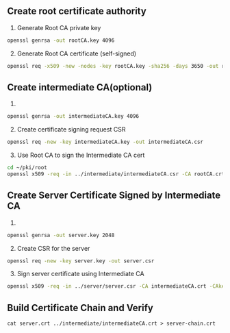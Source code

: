 ## Create root certificate authority
1. Generate Root CA private key
```bash
openssl genrsa -out rootCA.key 4096
```
2. Generate Root CA certificate (self-signed)
```bash
openssl req -x509 -new -nodes -key rootCA.key -sha256 -days 3650 -out rootCA.crt
```
## Create intermediate CA(optional)
1. 
```bash
openssl genrsa -out intermediateCA.key 4096
```
2. Create certificate signing request CSR
```bash
openssl req -new -key intermediateCA.key -out intermediateCA.csr
```
3. Use Root CA to sign the Intermediate CA cert
```bash
cd ~/pki/root
openssl x509 -req -in ../intermediate/intermediateCA.csr -CA rootCA.crt -CAkey rootCA.key -CAcreateserial -out ../intermediate/intermediateCA.crt -days 1825 -sha256
```
## Create Server Certificate Signed by Intermediate CA
1. 
```bash
openssl genrsa -out server.key 2048
```
2. Create CSR for the server
```bash
openssl req -new -key server.key -out server.csr
```
3. Sign server certificate using Intermediate CA
```bash
openssl x509 -req -in ../server/server.csr -CA intermediateCA.crt -CAkey intermediateCA.key -CAcreateserial -out ../server/server.crt -days 825 -sha256
```
## Build Certificate Chain and Verify
`cat server.crt ../intermediate/intermediateCA.crt > server-chain.crt
` 